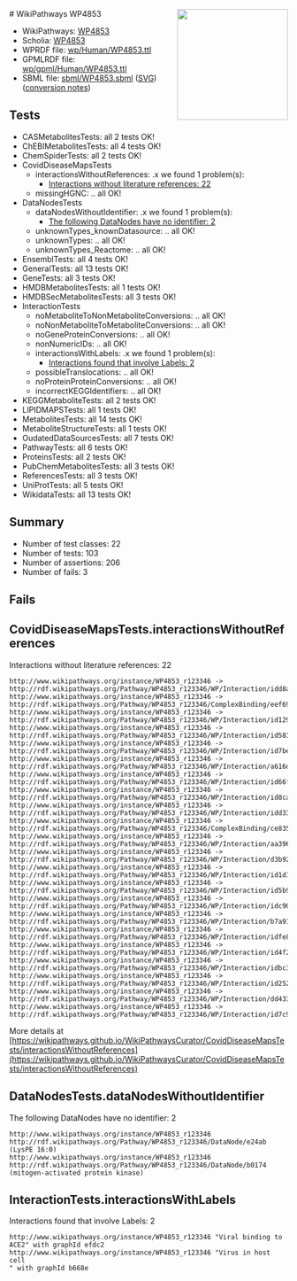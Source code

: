 <img style="float: right; width: 200px" src="../logo.png" />
# WikiPathways WP4853

* WikiPathways: [WP4853](https://identifiers.org/wikipathways:WP4853)
* Scholia: [WP4853](https://scholia.toolforge.org/wikipathways/WP4853)
* WPRDF file: [wp/Human/WP4853.ttl](../wp/Human/WP4853.ttl)
* GPMLRDF file: [wp/gpml/Human/WP4853.ttl](../wp/gpml/Human/WP4853.ttl)
* SBML file: [sbml/WP4853.sbml](../sbml/WP4853.sbml) ([SVG](../sbml/WP4853.svg)) ([conversion notes](../sbml/WP4853.txt))

## Tests
* CASMetabolitesTests: all 2 tests OK!
* ChEBIMetabolitesTests: all 4 tests OK!
* ChemSpiderTests: all 2 tests OK!
* CovidDiseaseMapsTests
    * interactionsWithoutReferences: .x we found 1 problem(s):
        * [Interactions without literature references: 22](#9701cd02)
    * missingHGNC: .. all OK!
* DataNodesTests
    * dataNodesWithoutIdentifier: .x we found 1 problem(s):
        * [The following DataNodes have no identifier: 2](#d2d32fa1)
    * unknownTypes_knownDatasource: .. all OK!
    * unknownTypes: .. all OK!
    * unknownTypes_Reactome: .. all OK!
* EnsemblTests: all 4 tests OK!
* GeneralTests: all 13 tests OK!
* GeneTests: all 3 tests OK!
* HMDBMetabolitesTests: all 1 tests OK!
* HMDBSecMetabolitesTests: all 3 tests OK!
* InteractionTests
    * noMetaboliteToNonMetaboliteConversions: .. all OK!
    * noNonMetaboliteToMetaboliteConversions: .. all OK!
    * noGeneProteinConversions: .. all OK!
    * nonNumericIDs: .. all OK!
    * interactionsWithLabels: .x we found 1 problem(s):
        * [Interactions found that involve Labels: 2](#630d2679)
    * possibleTranslocations: .. all OK!
    * noProteinProteinConversions: .. all OK!
    * incorrectKEGGIdentifiers: .. all OK!
* KEGGMetaboliteTests: all 2 tests OK!
* LIPIDMAPSTests: all 1 tests OK!
* MetabolitesTests: all 14 tests OK!
* MetaboliteStructureTests: all 1 tests OK!
* OudatedDataSourcesTests: all 7 tests OK!
* PathwayTests: all 6 tests OK!
* ProteinsTests: all 2 tests OK!
* PubChemMetabolitesTests: all 3 tests OK!
* ReferencesTests: all 3 tests OK!
* UniProtTests: all 5 tests OK!
* WikidataTests: all 13 tests OK!


## Summary

* Number of test classes: 22
* Number of tests: 103
* Number of assertions: 206
* Number of fails: 3

## Fails

<a name="9701cd02" />

## CovidDiseaseMapsTests.interactionsWithoutReferences

Interactions without literature references: 22
```
http://www.wikipathways.org/instance/WP4853_r123346 -> http://rdf.wikipathways.org/Pathway/WP4853_r123346/WP/Interaction/idd8af1708
http://www.wikipathways.org/instance/WP4853_r123346 -> http://rdf.wikipathways.org/Pathway/WP4853_r123346/ComplexBinding/eef69
http://www.wikipathways.org/instance/WP4853_r123346 -> http://rdf.wikipathways.org/Pathway/WP4853_r123346/WP/Interaction/id1294b8ad
http://www.wikipathways.org/instance/WP4853_r123346 -> http://rdf.wikipathways.org/Pathway/WP4853_r123346/WP/Interaction/id58393c41
http://www.wikipathways.org/instance/WP4853_r123346 -> http://rdf.wikipathways.org/Pathway/WP4853_r123346/WP/Interaction/id7be1b93f
http://www.wikipathways.org/instance/WP4853_r123346 -> http://rdf.wikipathways.org/Pathway/WP4853_r123346/WP/Interaction/a616d
http://www.wikipathways.org/instance/WP4853_r123346 -> http://rdf.wikipathways.org/Pathway/WP4853_r123346/WP/Interaction/id66f48e91
http://www.wikipathways.org/instance/WP4853_r123346 -> http://rdf.wikipathways.org/Pathway/WP4853_r123346/WP/Interaction/id8ca14613
http://www.wikipathways.org/instance/WP4853_r123346 -> http://rdf.wikipathways.org/Pathway/WP4853_r123346/WP/Interaction/idd3306a7b
http://www.wikipathways.org/instance/WP4853_r123346 -> http://rdf.wikipathways.org/Pathway/WP4853_r123346/ComplexBinding/ce835
http://www.wikipathways.org/instance/WP4853_r123346 -> http://rdf.wikipathways.org/Pathway/WP4853_r123346/WP/Interaction/aa396
http://www.wikipathways.org/instance/WP4853_r123346 -> http://rdf.wikipathways.org/Pathway/WP4853_r123346/WP/Interaction/d3b92
http://www.wikipathways.org/instance/WP4853_r123346 -> http://rdf.wikipathways.org/Pathway/WP4853_r123346/WP/Interaction/id1d17c350
http://www.wikipathways.org/instance/WP4853_r123346 -> http://rdf.wikipathways.org/Pathway/WP4853_r123346/WP/Interaction/id5b9fb57
http://www.wikipathways.org/instance/WP4853_r123346 -> http://rdf.wikipathways.org/Pathway/WP4853_r123346/WP/Interaction/idc90e2fe3
http://www.wikipathways.org/instance/WP4853_r123346 -> http://rdf.wikipathways.org/Pathway/WP4853_r123346/WP/Interaction/b7a91
http://www.wikipathways.org/instance/WP4853_r123346 -> http://rdf.wikipathways.org/Pathway/WP4853_r123346/WP/Interaction/idfe8f5f72
http://www.wikipathways.org/instance/WP4853_r123346 -> http://rdf.wikipathways.org/Pathway/WP4853_r123346/WP/Interaction/id4f2a84fe
http://www.wikipathways.org/instance/WP4853_r123346 -> http://rdf.wikipathways.org/Pathway/WP4853_r123346/WP/Interaction/idbc38d6ef
http://www.wikipathways.org/instance/WP4853_r123346 -> http://rdf.wikipathways.org/Pathway/WP4853_r123346/WP/Interaction/id2528e08d
http://www.wikipathways.org/instance/WP4853_r123346 -> http://rdf.wikipathways.org/Pathway/WP4853_r123346/WP/Interaction/dd433
http://www.wikipathways.org/instance/WP4853_r123346 -> http://rdf.wikipathways.org/Pathway/WP4853_r123346/WP/Interaction/id7c94a43
```

More details at [https://wikipathways.github.io/WikiPathwaysCurator/CovidDiseaseMapsTests/interactionsWithoutReferences](https://wikipathways.github.io/WikiPathwaysCurator/CovidDiseaseMapsTests/interactionsWithoutReferences)

<a name="d2d32fa1" />

## DataNodesTests.dataNodesWithoutIdentifier

The following DataNodes have no identifier: 2
```
http://www.wikipathways.org/instance/WP4853_r123346 http://rdf.wikipathways.org/Pathway/WP4853_r123346/DataNode/e24ab (LysPE 16:0)
http://www.wikipathways.org/instance/WP4853_r123346 http://rdf.wikipathways.org/Pathway/WP4853_r123346/DataNode/b0174 (mitogen-activated protein kinase)
```

<a name="630d2679" />

## InteractionTests.interactionsWithLabels

Interactions found that involve Labels: 2
```
http://www.wikipathways.org/instance/WP4853_r123346 "Viral binding to ACE2" with graphId efdc2
http://www.wikipathways.org/instance/WP4853_r123346 "Virus in host cell
" with graphId b668e
```

